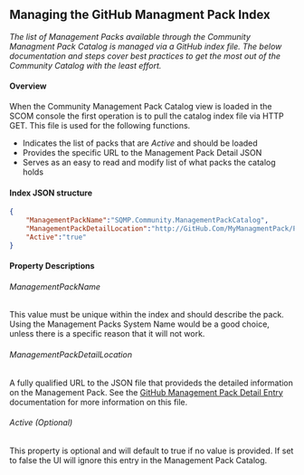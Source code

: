 ## Managing the GitHub Managment Pack Index

*The list of Management Packs available through the Community Managment Pack Catalog is managed via a GitHub index file.  The below documentation and steps cover best practices to get the most out of the Community Catalog with the least effort.*

#### Overview
When the Community Management Pack Catalog view is loaded in the SCOM console the first operation is to pull the catalog index file via HTTP GET.  This file is used for the following functions.
- Indicates the list of packs that are *Active* and should be loaded
- Provides the specific URL to the Management Pack Detail JSON
- Serves as an easy to read and modify list of what packs the catalog holds


#### Index JSON structure
```json
{ 
    "ManagementPackName":"SQMP.Community.ManagementPackCatalog",
    "ManagementPackDetailLocation":"http://GitHub.Com/MyManagmentPack/PackDetails.Json",
    "Active":"true"
}
```

#### Property Descriptions

###### ManagementPackName
This value must be unique within the index and should describe the pack.  Using the Management Packs System Name would be a good choice, unless there is a specific reason that it will not work.

###### ManagementPackDetailLocation
A fully qualified URL to the JSON file that provideds the detailed information on the Management Pack.  See the [GitHub Management Pack Detail Entry](https://github.com/P2P-Nathan/SQMP-CMPC/blob/master/GitHub%20Management%20Pack%20Detail%20Entry.md) documentation for more information on this file.

###### Active (Optional)
This property is optional and will default to true if no value is provided.  If set to false the UI will ignore this entry in the Management Pack Catalog.
